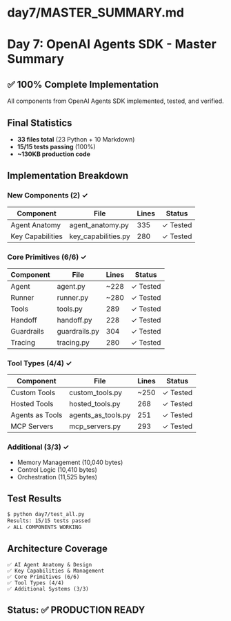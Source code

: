 # day7/MASTER_SUMMARY.md

# Day 7: OpenAI Agents SDK - Master Summary

## ✅ 100% Complete Implementation

All components from OpenAI Agents SDK implemented, tested, and verified.

## Final Statistics

- **33 files total** (23 Python + 10 Markdown)
- **15/15 tests passing** (100%)
- **~130KB production code**

## Implementation Breakdown

### New Components (2) ✓
| Component | File | Lines | Status |
|-----------|------|-------|--------|
| Agent Anatomy | agent_anatomy.py | 335 | ✓ Tested |
| Key Capabilities | key_capabilities.py | 280 | ✓ Tested |

### Core Primitives (6/6) ✓
| Component | File | Lines | Status |
|-----------|------|-------|--------|
| Agent | agent.py | ~228 | ✓ Tested |
| Runner | runner.py | ~280 | ✓ Tested |
| Tools | tools.py | 289 | ✓ Tested |
| Handoff | handoff.py | 228 | ✓ Tested |
| Guardrails | guardrails.py | 304 | ✓ Tested |
| Tracing | tracing.py | 280 | ✓ Tested |

### Tool Types (4/4) ✓
| Component | File | Lines | Status |
|-----------|------|-------|--------|
| Custom Tools | custom_tools.py | ~250 | ✓ Tested |
| Hosted Tools | hosted_tools.py | 268 | ✓ Tested |
| Agents as Tools | agents_as_tools.py | 251 | ✓ Tested |
| MCP Servers | mcp_servers.py | 293 | ✓ Tested |

### Additional (3/3) ✓
- Memory Management (10,040 bytes)
- Control Logic (10,410 bytes)
- Orchestration (11,525 bytes)

## Test Results
```bash
$ python day7/test_all.py
Results: 15/15 tests passed
✓ ALL COMPONENTS WORKING
```

## Architecture Coverage
```
✅ AI Agent Anatomy & Design
✅ Key Capabilities & Management
✅ Core Primitives (6/6)
✅ Tool Types (4/4)
✅ Additional Systems (3/3)
```

## Status: ✅ PRODUCTION READY
